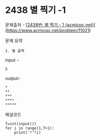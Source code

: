 # 2438 별 찍기 -1

문제출처 - [[2438번: 별 찍기 - 1 (acmicpc.net)](https://www.acmicpc.net/problem/2438)](https://www.acmicpc.net/problem/11021)

문제 요약 

 	1. 별 출력

input - 

```
5
```

output-

```
*
**
***
****
*****
```

해설코드 

```
T=int(input())
for i in range(1,T+1):
    print('*'*i)
```

